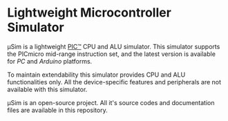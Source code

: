 Lightweight Microcontroller Simulator
=====================================

μSim is a lightweight [PIC™](https://en.wikipedia.org/wiki/PIC_microcontrollers) CPU and ALU simulator. This simulator supports the PICmicro mid-range instruction set, and the latest version is available for *PC* and *Arduino* platforms. 

To maintain extendability this simulator provides CPU and ALU functionalities only. All the device-specific features and peripherals are not available with this simulator. 

μSim is an open-source project. All it's source codes and documentation files are available in this repository.

